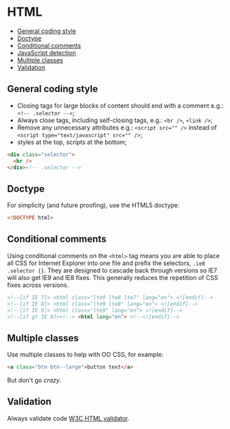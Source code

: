 # HTML

- [General coding style](#general-coding-style)
- [Doctype](#doctype)
- [Conditional comments](#conditional-comments)
- [JavaScript detection](#javascript-detection)
- [Multiple classes](#multiple-classes)
- [Validation](#validation)

## General coding style

- Closing tags for large blocks of content should end with a comment e.g.: `<!-- .selector -->`;
- Always close tags, including self-closing tags, e.g.: `<br />`, `<link />`;
- Remove any unnecessary attributes e.g.: `<script src="" />` instead of `<script type="text/javascript" src="" />`;
- styles at the top, scripts at the bottom;

```html
<div class="selector">
  <br />
</div><!-- .selector -->
```

## Doctype

For simplicity (and future proofing), use the HTML5 doctype:

```html
<!DOCTYPE html>
```

## Conditional comments

Using conditional comments on the `<html>` tag means you are able to place all CSS for Internet Explorer into one file and prefix the selectors, `.ie8 .selector {}`.
They are designed to cascade back through versions so IE7 will also get IE9 and IE8 fixes. This generally reduces the repetition of CSS fixes across versions.

```html
<!--[if IE 7]> <html class="lte9 lte8 lte7" lang="en"> <![endif]-->
<!--[if IE 8]> <html class="lte9 lte8" lang="en"> <![endif]-->
<!--[if IE 9]> <html class="lte9" lang="en"> <![endif]-->
<!--[if gt IE 9]><!--> <html lang="en"> <!--<![endif]-->
```

## Multiple classes

Use multiple classes to help with OO CSS, for example:

```html
<a class="btn btn--large">button text</a>
```

But don't go *crazy*.

## Validation

Always validate code [W3C HTML validator](http://validator.w3.org).
